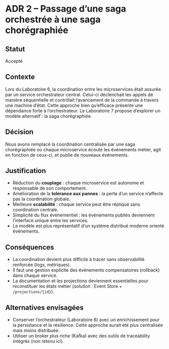 # ADR 2 – Passage d’une saga orchestrée à une saga chorégraphiée

## Statut
Accepté

## Contexte
Lors du Laboratoire 6, la coordination entre les microservices était assurée par un service orchestrateur central. Celui-ci déclenchait les appels de manière séquentielle et contrôlait l’avancement de la commande à travers une machine d’état. Cette approche bien qu’efficace présente une dépendance forte à l’orchestrateur. Le Laboratoire 7 propose d’explorer un modèle alternatif : la saga chorégraphiée.

## Décision
Nous avons remplacé la coordination centralisée par une saga chorégraphiée où chaque microservice écoute les événements métier, agit en fonction de ceux-ci, et publie de nouveaux événements.

## Justification
- Réduction du **couplage** : chaque microservice est autonome et responsable de son comportement.
- Amélioration de la **tolérance aux pannes** : la perte d’un service n’affecte pas la coordination globale.
- Meilleure **scalabilité** : chaque service peut être répliqué sans coordination centrale.
- Simplicité du flux événementiel : les événements publiés deviennent l’interface unique entre les services.
- Le modèle est plus représentatif d’un système distribué moderne orienté événements.

## Conséquences
- La coordination devient plus difficile à tracer sans observabilité renforcée (logs, métriques).
- Il faut une gestion explicite des événements compensatoires (rollback) dans chaque service.
- La documentation et les projections deviennent essentielles pour reconstituer les états métier (solution : Event Store + `/projections/{id}`).

## Alternatives envisagées
- Conserver l’orchestrateur (Laboratoire 6) avec un enrichissement pour la persistance et la résilience. Cette approche aurait été plus centralisée mais moins distribuée.
- Utiliser un broker plus riche (Kafka) avec des outils de traceability intégrés (non retenu ici).

